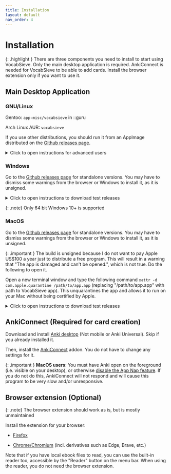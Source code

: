 ```yaml
---
title: Installation
layout: default
nav_order: 4
---
```


# Installation

{: .highlight }
There are three components you need to install to start using VocabSieve. Only the main desktop application is required. AnkiConnect is needed for VocabSieve to be able to add cards. Install the browser extension only if you want to use it.

## Main Desktop Application

### GNU/Linux

Gentoo: `app-misc/vocabsieve` in ::guru

Arch Linux AUR: `vocabsieve`

If you use other distributions, you should run it from an AppImage distributed on the [Github releases page](https://github.com/FreeLanguageTools/vocabsieve/releases).

<details markdown=1>
<summary> Click to open instructions for advanced users </summary>
If you prefer to install it anyways, you can use `pip3 install vocabsieve`  (add `-–user` if appropriate). (**Note**: Newer versions of Python will stop you from installing into your global Python environment by default. You may need to create a virtual environment). This will install a desktop file which you should be able to see from your launcher menu. If you do not use a desktop environment, you can launch it through the command line `vocabsieve`.

If you want to test the latest features, you can go to [CI artifacts page](https://nightly.link/FreeLanguageTools/vocabsieve/workflows/build-binaries/master) page to obtain the latest builds, but they are not guaranteed to run. If you notice anything wrong from those builds, open an issue on GitHub. Ensure you are using the latest nightly build before reporting anything.
</details>

### Windows

Go to the [Github releases page](https://github.com/FreeLanguageTools/vocabsieve/releases) for standalone versions. You may have to dismiss some warnings from the browser or Windows to install it, as it is unsigned.

<details markdown=1>
<summary> Click to open instructions to download test releases </summary>

If you want to test the latest features, you can go to [CI artifacts page](https://nightly.link/FreeLanguageTools/vocabsieve/workflows/build-binaries/master) page to obtain the latest builds, but they are not guaranteed to run. If you notice anything wrong from those builds, open an issue on GitHub. Note: ensure you are using the latest nightly build before reporting anything.
</details>

{: .note}
Only 64 bit Windows 10+ is supported

### MacOS

Go to the [Github releases page](https://github.com/FreeLanguageTools/vocabsieve/releases) for standalone versions. You may have to dismiss some warnings from the browser or Windows to install it, as it is unsigned.

{: .important }
The build is unsigned because I do not want to pay Apple US$100 a year just to distribute a free program. This will result in a warning that "The app is damaged and can't be opened.", which is not true. Do the following to open it.

Open a new terminal window and type the following command
`xattr -d com.apple.quarantine /path/to/app.app` (replacing "/path/to/app.app" with path to VocabSieve app). This unquarantines the app and allows it to run on your Mac without being certified by Apple.

<details markdown=1>
<summary> Click to open instructions to download test releases </summary>

If you want to test the latest features, you can go to [CI artifacts page](https://nightly.link/FreeLanguageTools/vocabsieve/workflows/build-binaries/master) page to obtain the latest builds, but they are not guaranteed to run. If you notice anything wrong from those builds, open an issue on GitHub. Note: ensure you are using the latest nightly build before reporting anything.
</details>

## AnkiConnect (Required for card creation)

Download and install [Anki desktop](https://apps.ankiweb.net/) (Not mobile or Anki Universal). Skip if you already installed it.

Then, install the [AnkiConnect](https://ankiweb.net/shared/info/2055492159) addon. You do not have to change any settings for it.

{: .important }
**MacOS users**: You must have Anki open on the foreground (i.e. visible on your desktop), or otherwise [disable the App Nap feature](https://github.com/FooSoft/anki-connect#notes-for-macos-users). If you do not do this, AnkiConnect will not respond and will cause this program to be very slow and/or unresponsive.

## Browser extension (Optional)

{: .note}
The browser extension should work as is, but is mostly unmaintained

Install the extension for your browser: 

 - [Firefox](https://addons.mozilla.org/en-GB/firefox/addon/click-copy-sentence/)

 - [Chrome/Chromium](https://chrome.google.com/webstore/detail/click-copy-sentence/klhlkoabjmofmjkhbmelmfnhkbjaohdj) (incl. derivatives such as Edge, Brave, etc.)

Note that if you have local ebook files to read, you can use the built-in reader too, accessible by the "Reader" button on the menu bar. When using the reader, you do not need the browser extension.